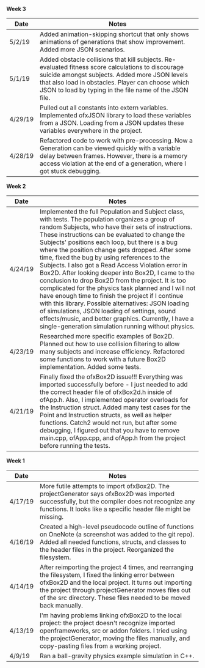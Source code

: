 **Week 3**

| Date    | Notes                                                        |
| ------- | ------------------------------------------------------------ |
| 5/2/19  | Added animation-skipping shortcut that only shows animations of generations that show improvement. Added more JSON scenarios. |
| 5/1/19  | Added obstacle collisions that kill subjects. Re-evaluated fitness score calculations to discourage suicide amongst subjects. Added more JSON levels that also load in obstacles. Player can choose which JSON to load by typing in the file name of the JSON file. |
| 4/29/19 | Pulled out all constants into extern variables. Implemented ofxJSON library to load these variables from a JSON. Loading from a JSON updates these variables everywhere in the project. |
| 4/28/19 | Refactored code to work with pre-processing. Now a Generation can be viewed quickly with a variable delay between frames. However, there is a memory access violation at the end of a generation, where I got stuck debugging. |

**Week 2**

| Date    | Notes                                                        |
| ------- | ------------------------------------------------------------ |
| 4/24/19 | Implemented the full Population and Subject class, with tests. The population organizes a group of random Subjects, who have their sets of instructions. These instructions can be evaluated to change the Subjects' positions each loop, but there is a bug where the position change gets dropped. After some time, fixed the bug by using references to the Subjects. I also got a Read Access Violation error in Box2D. After looking deeper into Box2D, I came to the conclusion to drop Box2D from the project. It is too complicated for the physics task planned and I will not have enough time to finish the project if I continue with this library. Possible alternatives: JSON loading of simulations, JSON loading of settings, sound effects/music, and better graphics. Currently, I have a single-generation simulation running without physics. |
| 4/23/19 | Researched more specific examples of Box2D. Planned out how to use collision filtering to allow many subjects and increase efficiency.  Refactored some functions to work with a future Box2D implementation. Added some tests. |
| 4/21/19 | Finally fixed the ofxBox2D issue!!! Everything was imported successfully before - I just needed to add the correct header file of ofxBox2d.h inside of ofApp.h. Also, I implemented operator overloads for the Instruction struct. Added many test cases for the Point and Instruction structs, as well as helper functions. Catch2 would not run, but after some debugging, I figured out that you have to remove main.cpp, ofApp.cpp, and ofApp.h from the project before running the tests. |

**Week 1**

| Date    | Notes                                                        |
| ------- | ------------------------------------------------------------ |
| 4/17/19 | More futile attempts to import ofxBox2D. The projectGenerator says ofxBox2D was imported successfully, but the compiler does not recognize any functions. It looks like a specific header file might be missing. |
| 4/16/19 | Created a high-level pseudocode outline of functions on OneNote (a screenshot was added to the git repo). Added all needed functions, structs, and classes to the header files in the project. Reorganized the filesystem. |
| 4/14/19 | After reimporting the project 4 times, and rearranging the filesystem, I fixed the linking error between ofxBox2D and the local project. It turns out importing the project through projectGenerator moves files out of the src directory. These files needed to be moved back manually. |
| 4/13/19 | I'm having problems linking ofxBox2D to the local project: the project doesn't recognize imported openframeworks, src or addon folders. I tried using the projectGenerator, moving the files manually, and copy-pasting files from a working project. |
| 4/9/19  | Ran a ball-gravity physics example simulation in C++.        |
